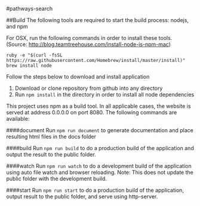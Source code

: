 #pathways-search

##Build
The following tools are required to start the build process: nodejs, and npm

For OSX, run the following commands in order to install these tools. (Source: http://blog.teamtreehouse.com/install-node-js-npm-mac)

```
ruby -e "$(curl -fsSL https://raw.githubusercontent.com/Homebrew/install/master/install)"
brew install node
```

Follow the steps below to download and install application

1. Download or clone repository from github into any directory
2. Run ```npm install``` in the directory in order to install all node dependencies

This project uses npm as a build tool. In all applicable cases, the website is served at address 0.0.0.0 on port 8080. The following commands are available:

####document
Run ```npm run document``` to generate documentation and place resulting html files in the docs folder

####build
Run ```npm run build``` to do a production build of the application and output the result to the public folder.

####watch
Run ```npm run watch``` to do a development build of the application using auto file watch and browser reloading. Note: This does not update the public folder with the development build.

####start
Run ```npm run start``` to do a production build of the application, output result to the public folder, and serve using http-server.
